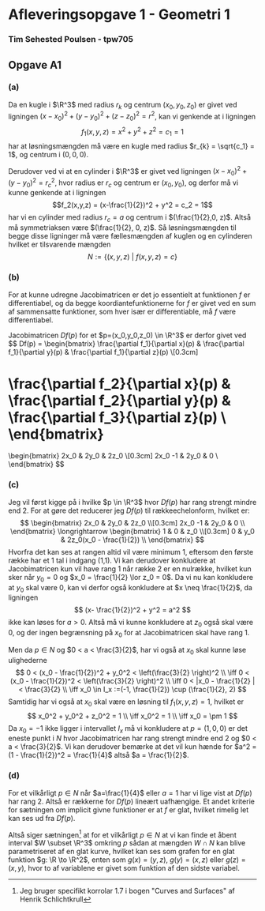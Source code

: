 # **Afleveringsopgave 1 - Geometri 1**
### **Tim Sehested Poulsen - tpw705**

## **Opgave A1**

### **(a)**
Da en kugle i $\R^3$ med radius $r_k$ og centrum $(x_0,y_0,z_0)$ er givet ved ligningen $(x- x_0)^2 + (y-y_0)^2 + (z-z_0)^2 = r^2$, kan vi genkende at i ligningen 
$$f_1(x,y,z) = x^2 + y^2 + z^2 = c_1 = 1$$
har at løsningsmængden må være en kugle med radius $r_{k} = \sqrt{c_1} = 1$, og 
centrum i $(0,0,0)$.

Derudover ved vi at en cylinder i $\R^3$ 
er givet ved ligningen $(x - x_0)^2 + (y- y_0)^2 = r_c^2$,
hvor radius er $r_c$ og centrum er $(x_0,y_0)$,
og derfor må vi kunne genkende at i ligningen 
$$f_2(x,y,z) = (x-\frac{1}{2})^2 + y^2 = c_2 = 1$$
har vi en cylinder med radius $r_c = a$ og centrum i $(\frac{1}{2},0, z)$.
Altså må symmetriaksen være $(\frac{1}{2}, 0, z)$.
Så løsningsmængden til begge disse ligninger må være fællesmængden af kuglen og en cylinderen hvilket er tilsvarende mængden
$$ N := \{(x,y,z) \text{  } | \text{  } f(x,y,z) = c\}$$

### **(b)**
For at kunne udregne Jacobimatricen er det jo essentielt at funktionen $f$ er differentiabel,
og da begge koordiantefunktionerne for $f$ er givet ved en sum af sammensatte funktioner,
som hver især er differentiable, må $f$ være differentiabel.

Jacobimatricen $Df(p)$ for et $p=(x_0,y_0,z_0) \in \R^3$ er derfor givet ved
$$
Df(p) = 
\begin{bmatrix}
   \frac{\partial f_1}{\partial x}(p) & \frac{\partial f_1}{\partial y}(p) & \frac{\partial f_1}{\partial z}(p) \\[0.3cm]

   \frac{\partial f_2}{\partial x}(p) & \frac{\partial f_2}{\partial y}(p) & \frac{\partial f_3}{\partial z}(p) \\
\end{bmatrix}
=
\begin{bmatrix}
    2x_0 & 2y_0 & 2z_0 \\[0.3cm]
    2x_0 -1 & 2y_0 & 0 \\
\end{bmatrix}
$$

### **(c)**
Jeg vil først kigge på i hvilke $p \in \R^3$ hvor $Df(p)$ har rang strengt mindre end 2. For at gøre det reducerer jeg $Df(p)$ til rækkeechelonform, hvilket er:
$$
\begin{bmatrix}
    2x_0 & 2y_0 & 2z_0 \\[0.3cm]
    2x_0 -1 & 2y_0 & 0 \\
\end{bmatrix}
\longrightarrow
\begin{bmatrix}
    1 & 0 & z_0 \\[0.3cm]
    0 & y_0 & 2z_0(x_0 - \frac{1}{2}) \\
\end{bmatrix}
$$
Hvorfra det kan ses at rangen altid vil være minimum 1, eftersom den første række har et $1$ tal i indgang (1,1).
Vi kan derudover konkludere at Jacobimatricen kun vil have rang 1 når række 2 er en nulrække,
hvilket kun sker når $y_0 = 0$ og $x_0 = \frac{1}{2} \lor z_0 = 0$.
Da vi nu kan konkludere at $y_0$ skal være $0$, kan vi derfor også konkludere at $x \neq \frac{1}{2}$, da ligningen
$$ (x- \frac{1}{2})^2 + y^2 = a^2 $$
ikke kan løses for $a > 0$. Altså må vi kunne konkludere at $z_0$ også skal være $0$,
 og der ingen begrænsning på $x_0$ for at Jacobimatricen skal have rang 1. 

Men da $p \in N$ og $0 < a < \frac{3}{2}$, har vi også at $x_0$ skal kunne løse ulighederne
$$ 
0 < (x_0 - \frac{1}{2})^2 + y_0^2 < \left(\frac{3}{2} \right)^2 \\
\iff 0 < (x_0 - \frac{1}{2})^2  < \left(\frac{3}{2} \right)^2 \\
\iff 0 < |x_0 - \frac{1}{2} | < \frac{3}{2} \\
\iff x_0 \in I_x :=(-1, \frac{1}{2}) \cup (\frac{1}{2}, 2) 
$$
Samtidig har vi også at $x_0$ skal være en løsning til $f_1(x,y,z) = 1$, hvilket er
$$
x_0^2 + y_0^2 + z_0^2 = 1 \\
\iff x_0^2 = 1 \\
\iff x_0 = \pm 1
$$
Da $x_0=-1$ ikke ligger i intervallet $I_x$ må vi konkludere at $p = (1,0,0)$ er det eneste punkt i $N$ hvor Jacobimatricen har rang strengt mindre end 2 og $0 < a < \frac{3}{2}$.
Vi kan derudover bemærke at det vil kun hænde for $a^2 = (1 - \frac{1}{2})^2 = \frac{1}{4}$ altså $a = \frac{1}{2}$.


### **(d)**
For et vilkårligt $p \in N$ når $a=\frac{1}{4}$ eller $a=1$ har vi lige vist at $Df(p)$ har rang 2.
Altså er rækkerne for $Df(p)$ lineært uafhængige. Et andet kriterie for sætningen om implicit givne funktioner er at $f$ er glat,
hvilket rimelig let kan ses ud fra $Df(p)$.

Altså siger sætningen[^1] at for et vilkårligt $p \in N$ at vi kan finde et åbent interval $W \subset \R^3$ omkring $p$ sådan at mængden $W \cap N$ kan blive parametriseret af en glat kurve, hvilket kan ses som grafen for en glat funktion $g: \R \to \R^2$, enten som $g(x) =(y,z)$, $g(y) = (x,z)$ eller $g(z) = (x,y)$,
hvor to af variablene er givet som funktion af den sidste variabel.


[^1]: Jeg bruger specifikt korrolar 1.7 i bogen "Curves and Surfaces" af Henrik Schlichtkrull